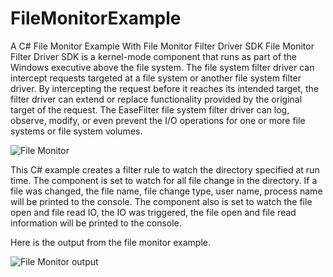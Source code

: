 # FileMonitorExample
A C# File Monitor Example With File Monitor Filter Driver SDK
File Monitor Filter Driver SDK is a kernel-mode component that runs as part of the Windows executive above the file system. The file system filter driver can intercept requests targeted at a file system or another file system filter driver. By intercepting the request before it reaches its intended target, the filter driver can extend or replace functionality provided by the original target of the request. The EaseFilter file system filter driver can log, observe, modify, or even prevent the I/O operations for one or more file systems or file system volumes.

![File Monitor](https://www.easefilter.com/images/MonitorFilter.png)

This C# example creates a filter rule to watch the directory specified at run time. The component is set to watch for all file change in the directory. If a file was changed, the file name, file change type, user name, process name will be printed to the console. The component also is set to watch the file open and file read IO, the IO was triggered, the file open and file read information will be printed to the console.

Here is the output from the file monitor example.

![File Monitor output](https://www.easefilter.com/Images/MonitorConsole.png)
